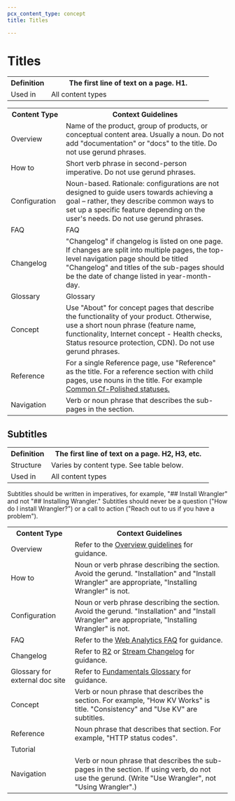 ```yaml
---
pcx_content_type: concept
title: Titles

---
```


# Titles

<table>
  <tr>
    <th style="width:20%">Definition</th>
    <th>The first line of text on a page. H1.</th>
  </tr>
  <tr>
    <td>Used in</td>
    <td>All content types</td>
  </tr>
</table>

<table>
  <tr>
    <th style="width:25%">Content Type</th>
    <th>Context Guidelines</th>
  </tr>
  <tr>
    <td>Overview</td>
    <td>Name of the product, group of products, or conceptual content area. Usually a noun. Do not add "documentation" or "docs" to the title. Do not use gerund phrases.</td>
  </tr>
  <tr>
    <td>How to</td>
    <td>Short verb phrase in second-person imperative. Do not use gerund phrases.</td>
  </tr>
  <tr>
    <td>Configuration</td>
    <td>Noun-based. Rationale: configurations are not designed to guide users towards achieving a goal – rather, they describe common ways to set up a specific feature depending on the user's needs. Do not use gerund phrases.</td>
  </tr>
  <tr>
    <td>FAQ</td>
    <td>FAQ</td>
  </tr>
  <tr>
    <td>Changelog</td>
    <td>"Changelog" if changelog is listed on one page. If changes are split into multiple pages, the top-level navigation page should be titled "Changelog" and titles of the sub-pages should be the date of change listed in year-month-day.</td>
  </tr>
  <tr>
    <td>Glossary</td>
    <td>Glossary</td>
  </tr>
  <tr>
    <td>Concept</td>
    <td>Use "About" for concept pages that describe the functionality of your product. Otherwise, use a short noun phrase (feature name, functionality, Internet concept - Health checks, Status resource protection, CDN). Do not use gerund phrases.</td>
  </tr>
  <tr>
    <td>Reference</td>
    <td>For a single Reference page, use "Reference" as the title. For a reference section with child pages, use nouns in the title. For example <a href="https://developers.cloudflare.com/images/polish/cf-polished-statuses/">Common Cf-Polished statuses.</a></td>
  </tr>
  <tr>
    <td>Navigation</td>
    <td>Verb or noun phrase that describes the sub-pages in the section.</td>
  </tr>
</table>

## Subtitles

<table>
  <tr>
    <th style="width:20%">Definition</th>
    <th>The first line of text on a page. H2, H3, etc.</th>
  </tr>
  <tr>
    <td>Structure</td>
    <td>Varies by content type. See table below.</td>
  </tr>
  <tr>
    <td>Used in</td>
    <td>All content types</td>
  </tr>
</table>

Subtitles should be written in imperatives, for example, "## Install Wrangler" and not "## Installing Wrangler." Subtitles should never be a question ("How do I install Wrangler?") or a call to action ("Reach out to us if you have a problem").

<table>
  <tr>
    <th style="width=25%">Content Type</th>
    <th>Context Guidelines</th>
  </tr>
  <tr>
    <td>Overview</td>
    <td>Refer to the <a href="/style-guide/content-strategy/documentation-content-strategy/content-types/overview/">Overview guidelines</a> for guidance.</td>
  </tr>
  <tr>
    <td>How to</td>
    <td>Noun or verb phrase describing the section. Avoid the gerund. "Installation" and "Install Wrangler" are appropriate, "Installing Wrangler" is not.</td>
  </tr>
  <tr>
    <td>Configuration</td>
    <td>Noun or verb phrase describing the section. Avoid the gerund. "Installation" and "Install Wrangler" are appropriate, "Installing Wrangler" is not.</td>
  </tr>
  <tr>
    <td>FAQ</td>
    <td>Refer to the <a href="https://developers.cloudflare.com/analytics/faq/web-analytics/">Web Analytics FAQ</a> for guidance.</td>
  </tr>
  <tr>
    <td>Changelog</td>
    <td>Refer to <a href="https://developers.cloudflare.com/r2/reference/changelog/">R2</a> or <a href="https://developers.cloudflare.com/stream/changelog/">Stream Changelog</a> for guidance.</td>
  </tr>
  <tr>
    <td>Glossary for external doc site</td>
    <td>Refer to <a href="/fundamentals/glossary/">Fundamentals Glossary</a> for guidance.</td>
  </tr>
  <tr>
    <td>Concept</td>
    <td>Verb or noun phrase that describes the section. For example, "How KV Works" is title. "Consistency" and "Use KV" are subtitles.</td>
  </tr>
  <tr>
    <td>Reference</td>
    <td>Noun phrase that describes that section. For example, "HTTP status codes".</td>
  </tr>
  <tr>
    <td>Tutorial</td>
    <td> </td>
  </tr>
  <tr>
    <td>Navigation</td>
    <td>Verb or noun phrase that describes the sub-pages in the section. If using verb, do not use the gerund. (Write "Use Wrangler", not "Using Wrangler".)</td>
  </tr>
</table>
